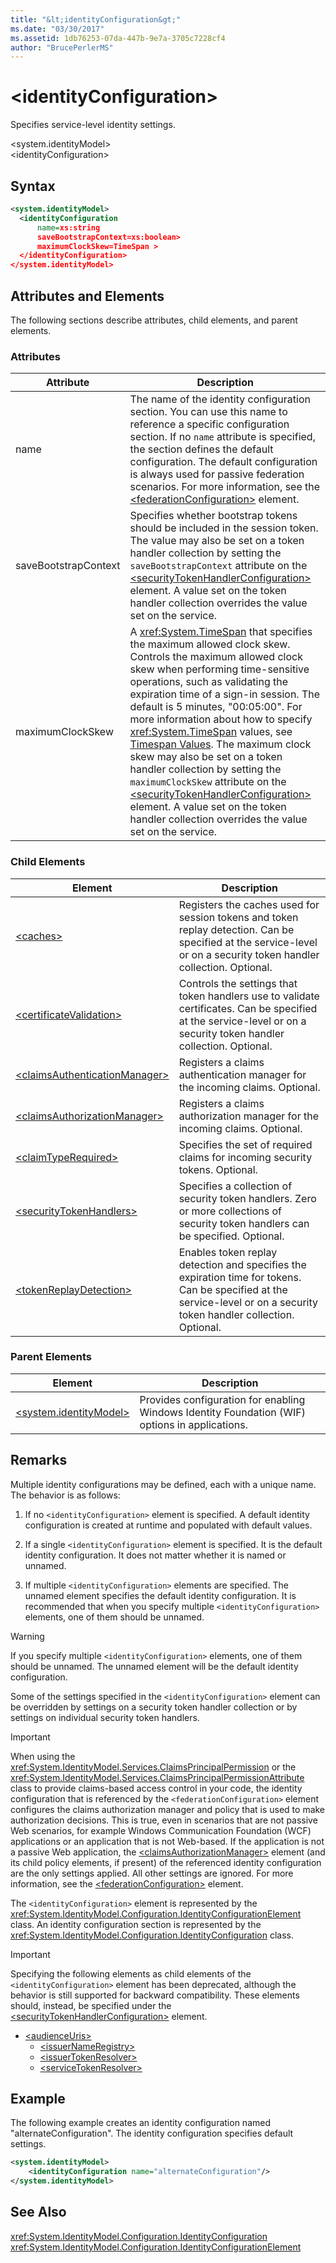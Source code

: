 ```yaml
---
title: "&lt;identityConfiguration&gt;"
ms.date: "03/30/2017"
ms.assetid: 1db76253-07da-447b-9e7a-3705c7228cf4
author: "BrucePerlerMS"
---
```

# &lt;identityConfiguration&gt;
Specifies service-level identity settings.  
  
 \<system.identityModel>  
\<identityConfiguration>  
  
## Syntax  
  
```xml  
<system.identityModel>  
  <identityConfiguration  
      name=xs:string  
      saveBootstrapContext=xs:boolean>  
      maximumClockSkew=TimeSpan >  
  </identityConfiguration>  
</system.identityModel>  
```  
  
## Attributes and Elements  
 The following sections describe attributes, child elements, and parent elements.  
  
### Attributes  
  
|Attribute|Description|  
|---------------|-----------------|  
|name|The name of the identity configuration section. You can use this name to reference a specific configuration section. If no `name` attribute is specified, the section defines the default configuration. The default configuration is always used for passive federation scenarios. For more information, see the [\<federationConfiguration>](../../../../../docs/framework/configure-apps/file-schema/windows-identity-foundation/federationconfiguration.md) element.|  
|saveBootstrapContext|Specifies whether bootstrap tokens should be included in the session token. The value may also be set on a token handler collection by setting the `saveBootstrapContext` attribute on the [\<securityTokenHandlerConfiguration>](../../../../../docs/framework/configure-apps/file-schema/windows-identity-foundation/securitytokenhandlerconfiguration.md) element. A value set on the token handler collection overrides the value set on the service.|  
|maximumClockSkew|A <xref:System.TimeSpan> that specifies the maximum allowed clock skew. Controls the maximum allowed clock skew when performing time-sensitive operations, such as validating the expiration time of a sign-in session. The default is 5 minutes, "00:05:00". For more information about how to specify <xref:System.TimeSpan> values, see [Timespan Values](../../../../../docs/framework/configure-apps/file-schema/windows-workflow-foundation/index.md). The maximum clock skew may also be set on a token handler collection by setting the `maximumClockSkew` attribute on the [\<securityTokenHandlerConfiguration>](../../../../../docs/framework/configure-apps/file-schema/windows-identity-foundation/securitytokenhandlerconfiguration.md) element. A value set on the token handler collection overrides the value set on the service.|  
  
### Child Elements  
  
|Element|Description|  
|-------------|-----------------|  
|[\<caches>](../../../../../docs/framework/configure-apps/file-schema/windows-identity-foundation/caches.md)|Registers the caches used for session tokens and token replay detection. Can be specified at the service-level or on a security token handler collection. Optional.|  
|[\<certificateValidation>](../../../../../docs/framework/configure-apps/file-schema/windows-identity-foundation/certificatevalidation.md)|Controls the settings that token handlers use to validate certificates. Can be specified at the service-level or on a security token handler collection. Optional.|  
|[\<claimsAuthenticationManager>](../../../../../docs/framework/configure-apps/file-schema/windows-identity-foundation/claimsauthenticationmanager.md)|Registers a claims authentication manager for the incoming claims. Optional.|  
|[\<claimsAuthorizationManager>](../../../../../docs/framework/configure-apps/file-schema/windows-identity-foundation/claimsauthorizationmanager.md)|Registers a claims authorization manager for the incoming claims. Optional.|  
|[\<claimTypeRequired>](../../../../../docs/framework/configure-apps/file-schema/windows-identity-foundation/claimtyperequired.md)|Specifies the set of required claims for incoming security tokens. Optional.|  
|[\<securityTokenHandlers>](../../../../../docs/framework/configure-apps/file-schema/windows-identity-foundation/securitytokenhandlers.md)|Specifies a collection of security token handlers. Zero or more collections of security token handlers can be specified. Optional.|  
|[\<tokenReplayDetection>](../../../../../docs/framework/configure-apps/file-schema/windows-identity-foundation/tokenreplaydetection.md)|Enables token replay detection and specifies the expiration time for tokens. Can be specified at the service-level or on a security token handler collection. Optional.|  
  
### Parent Elements  
  
|Element|Description|  
|-------------|-----------------|  
|[\<system.identityModel>](../../../../../docs/framework/configure-apps/file-schema/windows-identity-foundation/system-identitymodel.md)|Provides configuration for enabling Windows Identity Foundation (WIF) options in applications.|  
  
## Remarks  
 Multiple identity configurations may be defined, each with a unique name. The behavior is as follows:  
  
1.  If no `<identityConfiguration>` element is specified. A default identity configuration is created at runtime and populated with default values.  
  
2.  If a single `<identityConfiguration>` element is specified. It is the default identity configuration. It does not matter whether it is named or unnamed.  
  
3.  If multiple `<identityConfiguration>` elements are specified. The unnamed element specifies the default identity configuration. It is recommended that when you specify multiple `<identityConfiguration>` elements, one of them should be unnamed.  
  
> [!WARNING]
>  If you specify multiple `<identityConfiguration>` elements, one of them should be unnamed. The unnamed element will be the default identity configuration.  
  
 Some of the settings specified in the `<identityConfiguration>` element can be overridden by settings on a security token handler collection or by settings on individual security token handlers.  
  
> [!IMPORTANT]
>  When using the <xref:System.IdentityModel.Services.ClaimsPrincipalPermission> or the <xref:System.IdentityModel.Services.ClaimsPrincipalPermissionAttribute> class to provide claims-based access control in your code, the identity configuration that is referenced by the `<federationConfiguration>` element configures the claims authorization manager and policy that is used to make authorization decisions. This is true, even in scenarios that are not passive Web scenarios, for example Windows Communication Foundation (WCF) applications or an application that is not Web-based. If the application is not a passive Web application, the [\<claimsAuthorizationManager>](../../../../../docs/framework/configure-apps/file-schema/windows-identity-foundation/claimsauthorizationmanager.md) element (and its child policy elements, if present) of the referenced identity configuration are the only settings applied. All other settings are ignored. For more information, see the [\<federationConfiguration>](../../../../../docs/framework/configure-apps/file-schema/windows-identity-foundation/federationconfiguration.md) element.  
  
 The `<identityConfiguration>` element is represented by the <xref:System.IdentityModel.Configuration.IdentityConfigurationElement> class. An identity configuration section is represented by the <xref:System.IdentityModel.Configuration.IdentityConfiguration> class.  
  
> [!IMPORTANT]
>  Specifying the following elements as child elements of the `<identityConfiguration>` element has been deprecated, although the behavior is still supported for backward compatibility. These elements should, instead, be specified under the [\<securityTokenHandlerConfiguration>](../../../../../docs/framework/configure-apps/file-schema/windows-identity-foundation/securitytokenhandlerconfiguration.md) element.  
> 
> - [\<audienceUris>](../../../../../docs/framework/configure-apps/file-schema/windows-identity-foundation/audienceuris.md)  
>   -   [\<issuerNameRegistry>](../../../../../docs/framework/configure-apps/file-schema/windows-identity-foundation/issuernameregistry.md)  
>   -   [\<issuerTokenResolver>](../../../../../docs/framework/configure-apps/file-schema/windows-identity-foundation/issuertokenresolver.md)  
>   -   [\<serviceTokenResolver>](../../../../../docs/framework/configure-apps/file-schema/windows-identity-foundation/servicetokenresolver.md)  
  
## Example  
 The following example creates an identity configuration named "alternateConfiguration". The identity configuration specifies default settings.  
  
```xml  
<system.identityModel>  
    <identityConfiguration name="alternateConfiguration"/>  
</system.identityModel>  
```  
  
## See Also  
 <xref:System.IdentityModel.Configuration.IdentityConfiguration>  
 <xref:System.IdentityModel.Configuration.IdentityConfigurationElement>
